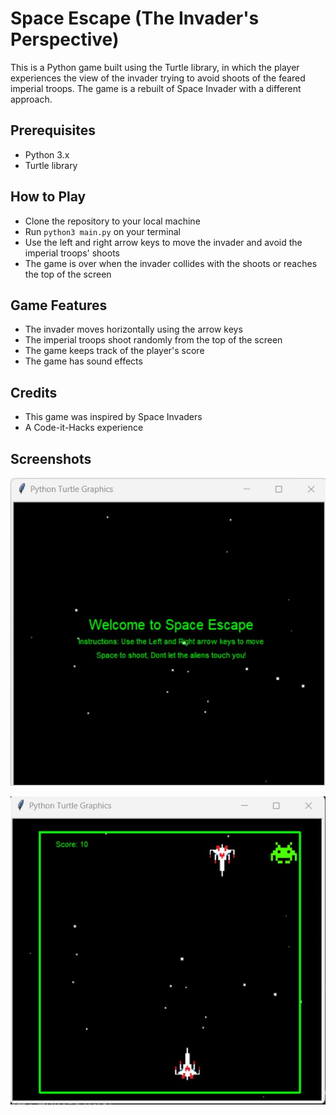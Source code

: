# Space Escape (The Invader's Perspective)

This is a Python game built using the Turtle library, in which the player experiences the view of the invader trying to avoid shoots of the feared imperial troops. The game is a rebuilt of Space Invader with a different approach.

## Prerequisites
- Python 3.x
- Turtle library

## How to Play
- Clone the repository to your local machine
- Run `python3 main.py` on your terminal
- Use the left and right arrow keys to move the invader and avoid the imperial troops' shoots
- The game is over when the invader collides with the shoots or reaches the top of the screen

## Game Features
- The invader moves horizontally using the arrow keys
- The imperial troops shoot randomly from the top of the screen
- The game keeps track of the player's score
- The game has sound effects

## Credits
- This game was inspired by Space Invaders
- A Code-it-Hacks experience

## Screenshots

![gameplay screenshot1](screenshots/game.jpg)

![gameplay screenshot2](screenshots/game1.jpg)

